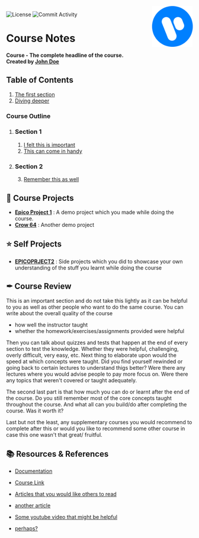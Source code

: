 <!-- Header Image -->
<img src="docs/images/header_icon.png" height="110px" align="right">

<!-- Shields be sure to update them -->
![License](https://img.shields.io/github/license/sortedcord/vue-notes?style=for-the-badge)
![Commit Activity](https://img.shields.io/github/last-commit/sortedcord/notes-template?style=for-the-badge)

<!-- Replace "Course" with your courses' topic -->
# Course Notes 

<!-- Replace the following line with your courses' name (breif description) followed by the name the course instructor -->
#### **Course - The complete headline of the course.** <br> Created by [John Doe](https://www.youtube.com/watch?v=dQw4w9WgXcQ)



<!-- Your notes go here -->
## Table of Contents

1. [The first section](Notes/first.md)
2. [Diving deeper](Notes/second.md)


<!-- This is the section for quick access to the things that you feel are important -->
### Course Outline

<!-- Replace the section1/section2 with the topic that include the notes. -->
1.  ### Section 1
	1. [I felt this is important](notes/first.md#an-important-section)
	2. [This can come in handy](notes/first.md#handy-section)


2.  ### Section 2 
	3. [Remember this as well](notes/second.md)

## 📖 Course Projects

- [**Epico Project 1**](https://github.com/user/epico-project1) : A demo project which you made while doing the course.
- [**Crow 64**](https://github.com/user/crow-64) : Another demo project

## ⭐ Self Projects

- [**EPICOPRJECT2**](https://github.com/user/epicoproject2) : Side projects which you did to showcase your own understanding of the stuff you learnt while doing the course

## ✒ Course Review

This is an important section and do not take this lightly as it can be helpful to you as well as other people who want to do the same course. You can write about the overall quality of the course 
- how well the instructor taught
- whether the homework/exercises/assignments provided were helpful

Then you can talk about quizzes and tests that happen at the end of every section to test the knowledge. Whether they were helpful, challenging, overly difficult, very easy, etc. Next thing to elaborate upon would the speed at which concepts were taught. Did you find yourself rewinded or going back to certain lectures to understand thigs better? Were there any lectures where you would advise people to pay more focus on. Were there any topics that weren't covered or taught adequately. 

The second last part is that how much you can do or learnt after the end of the course. Do you still remember most of the core concepts taught throughout the course. And what all can you build/do after completing the course. Was it worth it?

Last but not the least, any supplementary courses you would recommend to complete after this or would you like to recommend some other course in case this one wasn't that great/ fruitful.

## 📚 Resources & References

- [Documentation](#)
- [Course Link](#)
  
- [Articles that you would like others to read](#)
- [another article](#)
  
- [Some youtube video that might be helpful](#)
- [perhaps?](#)
		